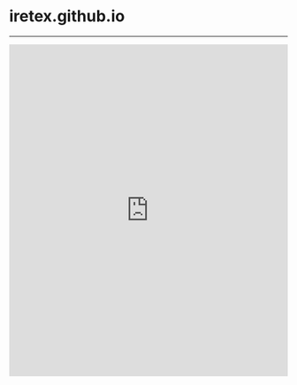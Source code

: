 # iretex.github.io


<hr>

<!-- Google Calendar Appointment Scheduling begin -->
<iframe src="https://calendar.google.com/calendar/appointments/schedules/AcZssZ3a6cq9BVvk-j5n4sWjcgB6SQ3-0A6J6r3kAA-Vsh494r7CKEUz8fA6U9o57duZ478EKPUmzHNN?gv=true" style="border: 0" width="100%" height="600" frameborder="0"></iframe>
<!-- end Google Calendar Appointment Scheduling -->

